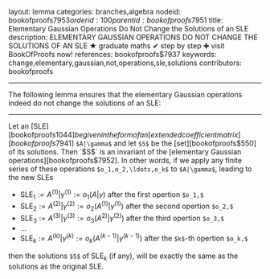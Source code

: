 layout: lemma
categories: branches,algebra
nodeid: bookofproofs$7953
orderid: 100
parentid: bookofproofs$7951
title: Elementary Gaussian Operations Do Not Change the Solutions of an SLE
description: ELEMENTARY GAUSSIAN OPERATIONS DO NOT CHANGE THE SOLUTIONS OF AN SLE &#9733; graduate maths &#10004; step by step &#10010; visit BookOfProofs now!
references: bookofproofs$7937
keywords: change,elementary,gaussian,not,operations,sle,solutions
contributors: bookofproofs

---
The following lemma ensures that the elementary Gaussian operations indeed do not change the solutions of an SLE:

---

Let an [SLE][bookofproofs$1044] be given in the form of an [extended coefficient matrix][bookofproofs$7941] `$A|\gamma$` and let `$S$` be the [set][bookofproofs$550] of its solutions. Then `$S$` is an invariant of the [elementary Gaussian operations][bookofproofs$7952].
In other words, if we apply any finite series of these operations `$o_1,o_2,\ldots,o_k$` to `$A|\gamma$`, leading to the new SLEs

* SLE$_1:=A^{(1)}|\gamma^{(1)}:=o_1(A|\gamma)$ after the first opertion `$o_1,$`
* SLE$_2:=A^{(2)}|\gamma^{(2)}:=o_2(A^{(1)}|\gamma^{(1)})$ after the second opertion `$o_2,$`
* SLE$_3:=A^{(3)}|\gamma^{(3)}:=o_3(A^{2)}|\gamma^{(2)})$ after the third opertion `$o_3,$`
* ...
* SLE$_k:=A^{(k)}|\gamma^{(k)}:=o_k(A^{(k-1)}|\gamma^{(k-1)})$ after the `$k$`-th opertion `$o_k,$`

then the solutions `$S$` of SLE$_k$ (if any), will be exactly the same as the solutions as the original SLE.
